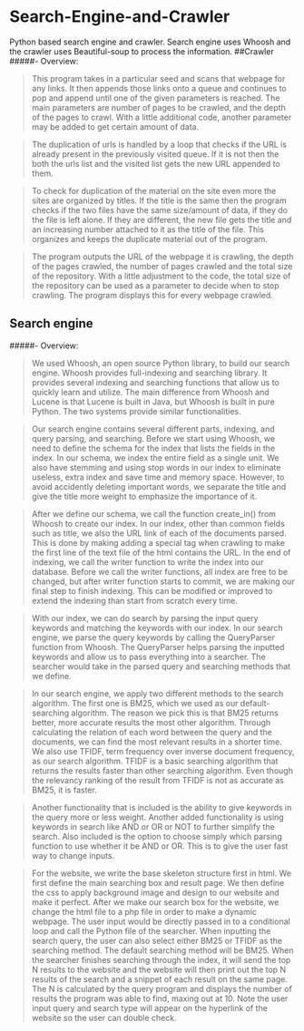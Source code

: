 # Search-Engine-and-Crawler
Python based search engine and crawler. Search engine uses Whoosh and the crawler uses Beautiful-soup to process the information.
##Crawler
#####- Overview:

>This program takes in a particular seed and scans that webpage for any links. 
It then appends those links onto a queue and continues to pop and append until one of the given parameters is reached. 
The main parameters are number of pages to be crawled, and the depth of the pages to crawl. 
With a little additional code, another parameter may be added to get certain amount of data. 

>The duplication of urls is handled by a loop that checks if the URL is already present in the previously visited queue. 
If it is not then the both the urls list and the visited list gets the new URL appended to them. 

>To check for duplication of the material on the site even more the sites are organized by titles. 
If the title is the same then the program checks if the two files have the same size/amount of data, if they do the file is left alone. 
If they are different, the new file gets the title and an increasing number attached to it as the title of the file. 
This organizes and keeps the duplicate material out of the program. 

>The program outputs the URL of the webpage it is crawling, the depth of the pages crawled, the number of pages crawled and the total size of the repository. 
With a little adjustment to the code, the total size of the repository can be used as a parameter to decide when to stop crawling.
The program displays this for every webpage crawled. 

## Search engine
#####- Overview:
>We used Whoosh, an open source Python library, to build our search engine. 
Whoosh provides full-indexing and searching library. 
It provides several indexing and searching functions that allow us to quickly learn and utilize. 
The main difference from Whoosh and Lucene is that Lucene is built in Java, but Whoosh is built in pure Python. 
The two systems provide similar functionalities. 

>Our search engine contains several different parts, indexing, and query parsing, and searching.
Before we start using Whoosh, we need to define the schema for the index that lists the fields in the index. 
In our schema, we index the entire field as a single unit. 
We also have stemming and using stop words in our index to eliminate useless, extra index and save time and memory space. 
However, to avoid accidently deleting important words, we separate the title and give the title more weight to emphasize the importance of it. 

>After we define our schema, we call the function create_in() from Whoosh to create our index. 
In our index, other than common fields such as title, we also the URL link of each of the documents parsed.
This is done by making adding a special tag when crawling to make the first line of the text file of the html contains the URL. 
In the end of indexing, we call the writer function to write the index into our database.
Before we call the writer functions, all index are free to be changed, but after writer function starts to commit, we are making our final step to finish indexing. 
This can be modified or improved to extend the indexing than start from scratch every time.

>With our index, we can do search by parsing the input query keywords and matching the keywords with our index.
In our search engine, we parse the query keywords by calling the QueryParser function from Whoosh. 
The QueryParser helps parsing the inputted keywords and allow us to pass everything into a searcher. 
The searcher would take in the parsed query and searching methods that we define. 

>In our search engine, we apply two different methods to the search algorithm. 
The first one is BM25, which we used as our default-searching algorithm. 
The reason we pick this is that BM25 returns better, more accurate results the most other algorithm. 
Through calculating the relation of each word between the query and the documents, we can find the most relevant results in a shorter time.
We also use TFIDF, term frequency over inverse document frequency, as our search algorithm. 
TFIDF is a basic searching algorithm that returns the results faster than other searching algorithm.
Even though the relevancy ranking of the result from TFIDF is not as accurate as BM25, it is faster.

>Another functionality that is included is the ability to give keywords in the query more or less weight.
Another added functionality is using keywords in search like AND or OR or NOT to further simplify the search. 
Also included is the option to choose simply which parsing function to use whether it be AND or OR. 
This is to give the user fast way to change inputs. 

>For the website, we write the base skeleton structure first in html. 
We first define the main searching box and result page. 
We then define the css to apply background image and design to our website and make it perfect. 
After we make our search box for the website, we change the html file to a php file in order to make a dynamic webpage.
The user input would be directly passed in to a conditional loop and call the Python file of the searcher.
When inputting the search query, the user can also select either BM25 or TFIDF as the searching method.
The default searching method will be BM25. When the searcher finishes searching through the index, it will send the top N results to the website and the website will then print out the top N results of the search and a snippet of each result on the same page. 
The N is calculated by the query program and displays the number of results the program was able to find, maxing out at 10.
Note the user input query and search type will appear on the hyperlink of the website so the user can double check. 

